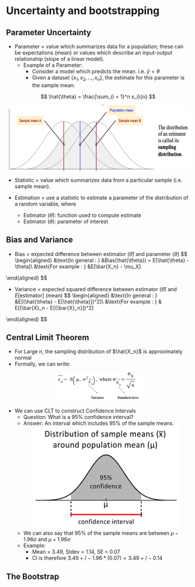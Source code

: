 # Uncertainty and bootstrapping

## Parameter Uncertainty

- Parameter = value which summarizes data for a population; these can be expectations (mean) or values which describe an input-output relationship (slope of a linear model).
  - Example of a Parameter:
    - Consider a model which predicts the mean. i.e. $\hat{y} = \theta$
    - Given a dataset $\{x_1, x_2, ..., x_n\}$, the estimate for this parameter is the sample mean:

$$
\hat{\theta} = \frac{\sum_{i = 1}^n x_i}{n}
$$

<div align=center>
    <img src ="img/mean.png" width="600" height ="180"/>  
</div>

- Statistic = value which summarizes data from a particular sample (i.e. sample mean).

- Estimation = use a statistic to estimate a parameter of the distribution of a random variable, where
  - Estimator ($\hat{\theta}$): function used to compute estimate
  - Estimator ($\theta$): parameter of interest

## Bias and Variance

- Bias = expected difference between estimator ($\hat{\theta}$) and parameter ($\theta$)
$$
\begin{aligned}
&\text{In general : } &Bias(\hat{\theta}) = E[\hat{\theta} - \theta]\\
&\text{For example : } &E[\bar{X_n} - \mu_X]

\end{aligned}
$$
- Variance = expected squared difference between estimator ($\hat{\theta}$) and $E[\text{estimator}]$ (mean)
$$
\begin{aligned}
&\text{In general : } &E[(\hat{\theta} - E[\hat{\theta}])^2]\\
&\text{For example : } & E[(\bar{X}_n - E[{\bar{X}_n}])^2]

\end{aligned}
$$

## Central Limit Theorem

- For Large n, the sampling distribution of $\hat{X_n}$ is approximately normal
- Formally, we can write:

<div align=center>
    <img src ="img/clt.png" width="240" height ="80"/>  
</div>

- We can use CLT to construct Confidence Intervals
    - Question: What is a $95\%$ confidence interval?
    - Answer: An interval which includes $95\%$ of the sample means.<div align=center><img src ="img/CI.png" width="400" height ="280"/>  </div>
    - We can also say that $95\%$ of the sample means are between $\mu - 1.96 \sigma$ and $\mu + 1.96 \sigma$
    - Example:
      - Mean = $3.49$, Stdev = $1.14$, SE = $0.07$
      - CI is therefore $3.49 +/- 1.96*(0.07) = 3.49 +/- 0.14$


## The Bootstrap
    